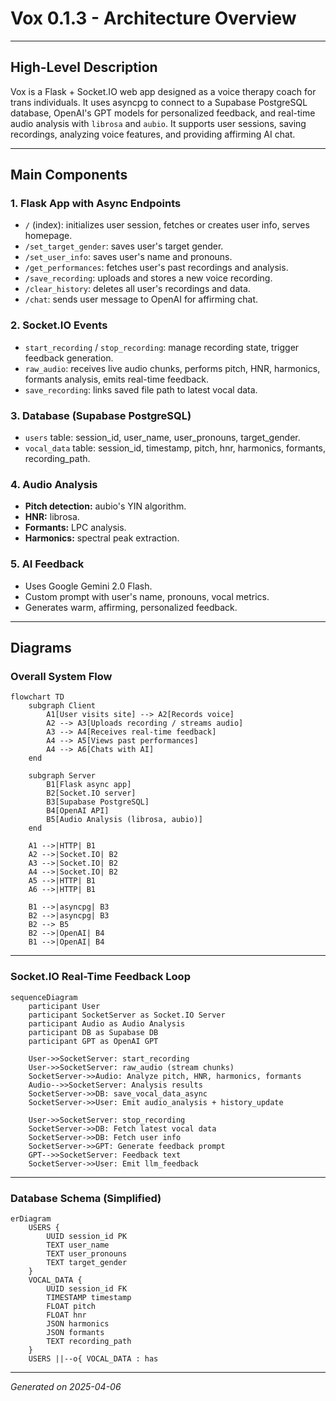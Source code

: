 # Vox 0.1.3 - Architecture Overview

---

## High-Level Description

Vox is a Flask + Socket.IO web app designed as a voice therapy coach for trans individuals. It uses asyncpg to connect to a Supabase PostgreSQL database, OpenAI's GPT models for personalized feedback, and real-time audio analysis with `librosa` and `aubio`. It supports user sessions, saving recordings, analyzing voice features, and providing affirming AI chat.

---

## Main Components

### 1. Flask App with Async Endpoints
- `/` (index): initializes user session, fetches or creates user info, serves homepage.
- `/set_target_gender`: saves user's target gender.
- `/set_user_info`: saves user's name and pronouns.
- `/get_performances`: fetches user's past recordings and analysis.
- `/save_recording`: uploads and stores a new voice recording.
- `/clear_history`: deletes all user's recordings and data.
- `/chat`: sends user message to OpenAI for affirming chat.

### 2. Socket.IO Events
- `start_recording` / `stop_recording`: manage recording state, trigger feedback generation.
- `raw_audio`: receives live audio chunks, performs pitch, HNR, harmonics, formants analysis, emits real-time feedback.
- `save_recording`: links saved file path to latest vocal data.

### 3. Database (Supabase PostgreSQL)
- `users` table: session_id, user_name, user_pronouns, target_gender.
- `vocal_data` table: session_id, timestamp, pitch, hnr, harmonics, formants, recording_path.

### 4. Audio Analysis
- **Pitch detection:** aubio's YIN algorithm.
- **HNR:** librosa.
- **Formants:** LPC analysis.
- **Harmonics:** spectral peak extraction.

### 5. AI Feedback
- Uses Google Gemini 2.0 Flash.
- Custom prompt with user's name, pronouns, vocal metrics.
- Generates warm, affirming, personalized feedback.

---

## Diagrams

### Overall System Flow

```mermaid
flowchart TD
    subgraph Client
        A1[User visits site] --> A2[Records voice]
        A2 --> A3[Uploads recording / streams audio]
        A3 --> A4[Receives real-time feedback]
        A4 --> A5[Views past performances]
        A4 --> A6[Chats with AI]
    end

    subgraph Server
        B1[Flask async app]
        B2[Socket.IO server]
        B3[Supabase PostgreSQL]
        B4[OpenAI API]
        B5[Audio Analysis (librosa, aubio)]
    end

    A1 -->|HTTP| B1
    A2 -->|Socket.IO| B2
    A3 -->|Socket.IO| B2
    A4 -->|Socket.IO| B2
    A5 -->|HTTP| B1
    A6 -->|HTTP| B1

    B1 -->|asyncpg| B3
    B2 -->|asyncpg| B3
    B2 --> B5
    B2 -->|OpenAI| B4
    B1 -->|OpenAI| B4
```

---

### Socket.IO Real-Time Feedback Loop

```mermaid
sequenceDiagram
    participant User
    participant SocketServer as Socket.IO Server
    participant Audio as Audio Analysis
    participant DB as Supabase DB
    participant GPT as OpenAI GPT

    User->>SocketServer: start_recording
    User->>SocketServer: raw_audio (stream chunks)
    SocketServer->>Audio: Analyze pitch, HNR, harmonics, formants
    Audio-->>SocketServer: Analysis results
    SocketServer->>DB: save_vocal_data_async
    SocketServer->>User: Emit audio_analysis + history_update

    User->>SocketServer: stop_recording
    SocketServer->>DB: Fetch latest vocal data
    SocketServer->>DB: Fetch user info
    SocketServer->>GPT: Generate feedback prompt
    GPT-->>SocketServer: Feedback text
    SocketServer->>User: Emit llm_feedback
```

---

### Database Schema (Simplified)

```mermaid
erDiagram
    USERS {
        UUID session_id PK
        TEXT user_name
        TEXT user_pronouns
        TEXT target_gender
    }
    VOCAL_DATA {
        UUID session_id FK
        TIMESTAMP timestamp
        FLOAT pitch
        FLOAT hnr
        JSON harmonics
        JSON formants
        TEXT recording_path
    }
    USERS ||--o{ VOCAL_DATA : has
```

---

*Generated on 2025-04-06*
